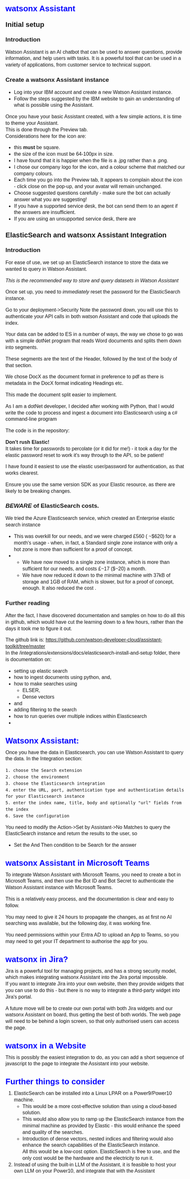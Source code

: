 ﻿<style>
  body {
        font-family: Arial, sans-serif;
        font-size: 1rem;
        line-height: 1.3rem;
        }
    h1 {
        color: blue;
        font-size: 1.6rem;
    }
    h2 {
        font-size: 1.4rem;
    }
    h3 {
        font-size: 1.2rem;
    }
</style>

# watsonx Assistant
## Initial setup
### Introduction

Watson Assistant is an AI chatbot that can be used to answer questions, provide information, and help users with tasks. 
It is a powerful tool that can be used in a variety of applications, from customer service to technical support.

### Create a watsonx Assistant instance

- Log into your IBM account and create a new Watson Assistant instance.
- Follow the steps suggested by the IBM website to gain an understanding of what is possible using the Assistant.

Once you have your basic Assistant created, with a few simple actions, it is time to theme your Assistant.  
This is done through the Preview tab.   
Considerations here for the icon are:
 - this **must** be square.
 - the size of the icon must be 64-100px in size.
 - I have found that it is happier when the file is a .jpg rather than a .png.
 - I chose our company logo for the icon, and a colour scheme that matched our company colours.
 - Each time you go into the Preview tab, It appears to complain about the icon - click close on the pop-up, and your avatar will remain unchanged.
 - Choose suggested questions carefully - make sure the bot can actually answer what you are suggesting!
 - If you have a supported service desk, the bot can send them to an agent if the answers are insufficient.
 - If you are using an unsupported service desk, there are 


## ElasticSearch and watsonx Assistant Integration

### Introduction

For ease of use, we set up an ElasticSearch instance to store the data we wanted to query in Watson Assistant.

*This is the recommended way to store and query datasets in Watson Assistant*

Once set up, you need to *immediately* reset the password for the ElasticSearch instance.

Go to your deployment->Security
Note the password down, you will use this to authenticate your API calls in both watson Assistant and code that uploads the index.

Your data can be added to ES in a number of ways, the way we chose to go was with a simple dotNet program that reads Word documents and splits them down into segments.

These segments are the text of the Header, followed by the text of the body of that section.

We chose DocX as the document format in preference to pdf as there is metadata in the DocX format indicating Headings etc.

This made the document split easier to implement.

As I am a dotNet developer, I decided after working with Python, that I would write the code to process and ingest a document into Elasticsearch using a c# command-line program

The code is in the repository: <github>
 
**Don't rush Elastic!**  
It takes time for passwords to percolate (or it did for me!) - it took a day for the elastic password reset to work it's way through to the API, so be patient!

I have found it easiest to use the elastic user/password for authentication, as that works clearest.

Ensure you use the same version SDK as your Elastic resource, as there are likely to be breaking changes.

### ***BEWARE*** of ElasticSearch costs.
We tried the Azure Elasticsearch service, which created an Enterprise elastic search instance

- This was overkill for our needs, and we were charged £560 ( ~$620) for a month's usage - when, in fact,
  a Standard single zone instance with only a hot zone is more than sufficient for a proof of concept.
-
    - We have now moved to a single zone instance, which is more than sufficient for our needs, and costs £~17 ($~20) a
      month.
    - We have now reduced it down to the minimal machine with 37kB of storage and 1GB of RAM, which is slower, but for a proof of concept, enough. It also reduced the cost .
 
### Further reading
After the fact, I have discovered documentation and samples on how to do all this in github, which would have cut the learning down to a few hours, rather than the days it took me to figure it out.

The github link is: https://github.com/watson-developer-cloud/assistant-toolkit/tree/master  
In the /integrations/extensions/docs/elasticsearch-install-and-setup folder, there is documentation on:
- setting up elastic search
- how to ingest documents using python, and,
- how to make searches using
  - ELSER, 
  - Dense vectors
- and
- adding filtering to the search
- how to run queries over multiple indices within Elasticsearch
- 

# Watsonx Assistant:
Once you have the data in Elasticsearch, you can use Watson Assistant to query the data.
In the Integration section:

    1. choose the Search extension
    2. choose the environment
    3. choose the Elasticsearch integration
    4. enter the URL, port, authentication type and authentication details for your Elasticsearch instance
    5. enter the index name, title, body and optionally "url" fields from the index
    6. Save the configuration
 
You need to modify the Action->Set by Assistant->No Matches to query the ElasticSearch instance and return the results to the user, so
    
- Set the And Then condition to be Search for the answer
                                                           

# watsonx Assistant in Microsoft Teams
To integrate Watson Assistant with Microsoft Teams, you need to create a bot in Microsoft Teams, and then use the Bot ID
and Bot Secret to authenticate the Watson Assistant instance with Microsoft Teams.

This is a relatively easy process, and the documentation is clear and easy to follow.

You may need to give it 24 hours to propagate the changes, as at first no AI searching was available, but the following day, it was working fine.

You need permissions within your Entra AD to upload an App to Teams, so you may need to get your IT department to authorise the app for you.

# watsonx in Jira?
Jira is a powerful tool for managing projects, and has a strong security model, which makes integrating watsonx Assistant into the Jira portal impossible.  
If you want to integrate Jira into your own website, then they provide widgets that you can use to do this - but there is no way to integrate a third-party widget into Jira's portal.

A future move will be to create our own portal with both Jira widgets and our watsonx Assistant on board, thus getting the best of both worlds.
The web page will need to be behind a login screen, so that only authorised users can access the page.
 
# watsonx in a Website
This is possibly the easiest integration to do, as you can add a short sequence of javascript to the page to integrate the Assistant into your website.

# Further things to consider
1. ElasticSearch can be installed into a Linux LPAR on a Power9/Power10 machine.  
   - This would be a more cost-effective solution than using a cloud-based solution.
   - This would also allow you to ramp up the ElasticSearch instance from the minimal machine as provided by Elastic - this would
enhance the speed and quality of the searches.  
   - Introduction of dense vectors, nested indices and filtering would also enhance the search capabilities of the ElasticSearch instance.  
All this would be a low-cost option. ElasticSearch is free to use, and the only cost would be the hardware and the electricity to run it.
2. Instead of using the built-in LLM of the Assistant, it is feasible to host your own LLM on your Power10, and integrate that with the Assistant

